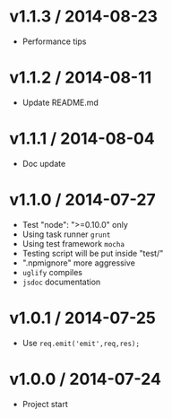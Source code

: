 v1.1.3 / 2014-08-23
==================

  * Performance tips

v1.1.2 / 2014-08-11
==================

  * Update README.md

v1.1.1 / 2014-08-04
==================

  * Doc update

v1.1.0 / 2014-07-27
==================

  * Test "node": ">=0.10.0" only
  * Using task runner `grunt`
  * Using test framework `mocha`
  * Testing script will be put inside "test/"
  * ".npmignore" more aggressive
  * `uglify` compiles
  * `jsdoc` documentation

v1.0.1 / 2014-07-25
==================

  * Use `req.emit('emit',req,res);`

v1.0.0 / 2014-07-24
==================

  * Project start
